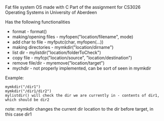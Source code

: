 Fat file system OS made with C
Part of the assignment for CS3026 Operating Systems in University of Aberdeen

Has the following functionalities
- format					- format()
- making/opening files		- myfopen("location/filename", mode)
- add char to file			- myfputc(char, myfopen(...))
- making directories			- mymkdir("location/dirname")
- list dir					- mylistdir("location/folderToCheck")
- copy file					- myfcp("location/source", "location/destination")
- remove file/dir				- myremove("location/target")
- mychdir					- not properly implemented, can be sort of seen in mymkdir

Example:
```
mymkdir("/dir1")
mymkdir("/dir1/dir2")
mylistdir() will check the dir we are currently in - contents of dir1, which should be dir2
```
note: mymkdir changes the current dir location to the dir before target, in this case dir1
